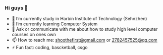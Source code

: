 ### Hi guys 👋 

- 🔭 I’m currently study in Harbin Institute of Technology (Sehnzhen)
- 🌱 I’m currently learning Computer System
- 💬 Ask or communicate with me about how to study high level computer courses on ones own
- 📫 How to reach me: shoothefirst@gmail.com or 2782457525@qq.com
- ⚡ Fun fact: coding, bascketball, csgo

